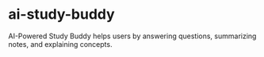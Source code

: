 # ai-study-buddy
AI-Powered Study Buddy helps users by answering questions, summarizing notes, and explaining concepts.
